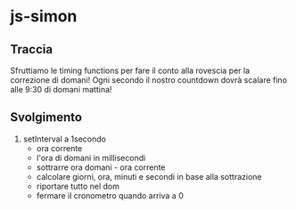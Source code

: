 # js-simon

## Traccia
Sfruttiamo le timing functions per fare il conto alla rovescia per la correzione di domani!
Ogni secondo il nostro countdown dovrà scalare fino alle 9:30 di domani mattina!

## Svolgimento

1. setInterval a 1secondo
    - ora corrente
    - l'ora di domani in millisecondi
    - sottrarre ora domani - ora corrente
    - calcolare giorni, ora, minuti e secondi in base alla sottrazione
    - riportare tutto nel dom
    - fermare il cronometro quando arriva a 0